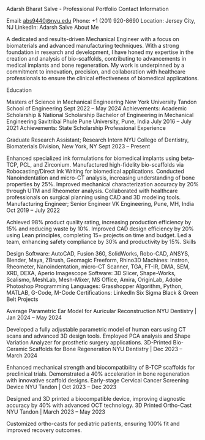 Adarsh Bharat Salve - Professional Portfolio
Contact Information

Email: abs9440@nyu.edu
Phone: +1 (201) 920-8690
Location: Jersey City, NJ
LinkedIn: Adarsh Salve
About Me

A dedicated and results-driven Mechanical Engineer with a focus on biomaterials and advanced manufacturing techniques. With a strong foundation in research and development, I have honed my expertise in the creation and analysis of bio-scaffolds, contributing to advancements in medical implants and bone regeneration. My work is underpinned by a commitment to innovation, precision, and collaboration with healthcare professionals to ensure the clinical effectiveness of biomedical applications.

Education

Masters of Science in Mechanical Engineering
New York University Tandon School of Engineering
Sept 2022 – May 2024
Achievements: Academic Scholarship & National Scholarship
Bachelor of Engineering in Mechanical Engineering
Savitribai Phule Pune University, Pune, India
July 2016 – July 2021
Achievements: State Scholarship
Professional Experience

Graduate Research Assistant; Research Intern
NYU College of Dentistry, Biomaterials Division, New York, NY
Sept 2023 – Present

Enhanced specialized ink formulations for biomedical implants using beta-TCP, PCL, and Zirconium.
Manufactured high-fidelity bio-scaffolds via Robocasting/Direct Ink Writing for biomedical applications.
Conducted Nanoindentation and micro-CT analysis, increasing understanding of bone properties by 25%.
Improved mechanical characterization accuracy by 20% through UTM and Rheometer analysis.
Collaborated with healthcare professionals on surgical planning using CAD and 3D modeling tools.
Manufacturing Engineer; Senior Engineer
VK Engineering, Pune, MH, India
Oct 2019 – July 2022

Achieved 98% product quality rating, increasing production efficiency by 15% and reducing waste by 10%.
Improved CAD design efficiency by 20% using Lean principles, completing 15+ projects on time and budget.
Led a team, enhancing safety compliance by 30% and productivity by 15%.
Skills

Design Software: AutoCAD, Fusion 360, SolidWorks, Robo-CAD, ANSYS, Blender, Maya, ZBrush, Geomagic Freeform, Rhino3D
Machines: Instron, Rheometer, Nanoindentation, micro-CT Scanner, TGA, FT-IR, DMA, SEM, XRD, DEXA, Aperio Imagescope
Software: 3D Slicer, Shape-Works, Scalismo, MeshLab, Mesh-Mixer, MS Office, Amira, OriginLab, Adobe Photoshop
Programming Languages: Grasshopper Algorithm, Python, MATLAB, G-Code, M-Code
Certifications: LinkedIn Six Sigma Black & Green Belt
Projects

Average Parametric Ear Model for Auricular Reconstruction
NYU Dentistry | Jan 2024 – May 2024

Developed a fully adjustable parametric model of human ears using CT scans and advanced 3D design tools.
Employed PCA analysis and Shape Variation Analyzer for prosthetic surgery applications.
3D-Printed Bio-Ceramic Scaffolds for Bone Regeneration
NYU Dentistry | Dec 2023 – March 2024

Enhanced mechanical strength and biocompatibility of B-TCP scaffolds for preclinical trials.
Demonstrated a 40% acceleration in bone regeneration with innovative scaffold designs.
Early-stage Cervical Cancer Screening Device
NYU Tandon | Oct 2023 – Dec 2023

Designed and 3D printed a biocompatible device, improving diagnostic accuracy by 40% with advanced OCT technology.
3D Printed Ortho-Cast
NYU Tandon | March 2023 – May 2023

Customized ortho-casts for pediatric patients, ensuring 100% fit and improved recovery outcomes.
